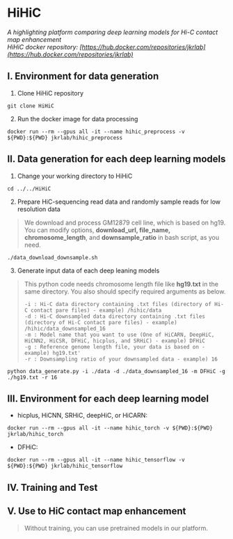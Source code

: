 HiHiC
=====
*A highlighting platform comparing deep learning models for Hi-C contact map enhancement*   
*HiHiC docker repository: [https://hub.docker.com/repositories/jkrlab](https://hub.docker.com/repositories/jkrlab)*


Ⅰ. Environment for data generation
------------------------------------
1. Clone HiHiC repository
```
git clone HiHiC
```
2. Run the docker image for data processing
```
docker run --rm --gpus all -it --name hihic_preprocess -v ${PWD}:${PWD} jkrlab/hihic_preprocess
```

  
Ⅱ. Data generation for each deep learning models
-------------------------------------------------
1. Change your working directory to HiHiC
```
cd ../../HiHiC
```
2. Prepare HiC-sequencing read data and randomly sample reads for low resolution data
>We download and process GM12879 cell line, which is based on hg19.   
>You can modify options, **download_url, file_name, chromosome_length**, and **downsample_ratio** in bash script, as you need.
```
./data_download_downsample.sh
```

3. Generate input data of each deep leaning models
>This python code needs chromosome length file like **hg19.txt** in the same directory. You also should specify required arguments as below.
>```
>-i : Hi-C data directory containing .txt files (directory of Hi-C contact pare files) - example) /hihic/data   
>-d : Hi-C downsampled data directory containing .txt files (directory of Hi-C contact pare files) - example) /hihic/data_downsampled_16   
>-m : Model name that you want to use (One of HiCARN, DeepHiC, HiCNN2, HiCSR, DFHiC, hicplus, and SRHiC) - example) DFHiC   
>-g : Reference genome length file, your data is based on - example) hg19.txt'  
>-r : Downsampling ratio of your downsampled data - example) 16
>```
```
python data_generate.py -i ./data -d ./data_downsampled_16 -m DFHiC -g ./hg19.txt -r 16
```

Ⅲ. Environment for each deep learning model
--------------------------------------------
* hicplus, HiCNN, SRHiC, deepHiC, or HiCARN:
```
docker run --rm --gpus all -it --name hihic_torch -v ${PWD}:${PWD} jkrlab/hihic_torch
```
* DFHiC:
```
docker run --rm --gpus all -it --name hihic_tensorflow -v ${PWD}:${PWD} jkrlab/hihic_tensorflow
```

Ⅳ. Training and Test
---------------------


Ⅴ. Use to HiC contact map enhancement
--------------------------------------
> Without training, you can use pretrained models in our platform.
